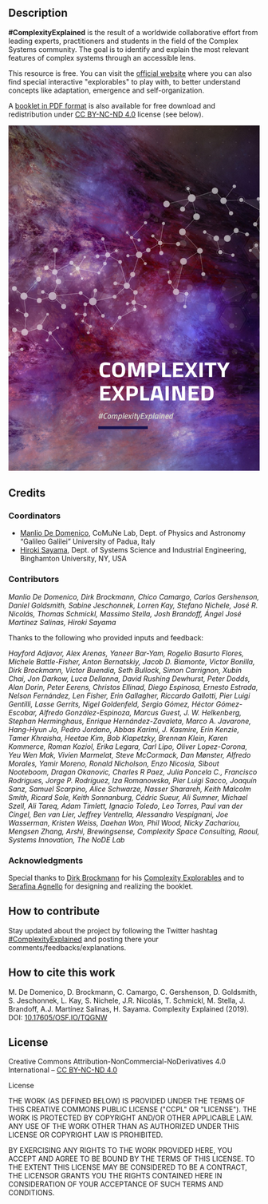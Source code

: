 ## Description

**\#ComplexityExplained** is the result of a worldwide collaborative effort from leading experts, practitioners and students in the field of the Complex Systems community. The goal is to identify and explain the most relevant features of complex systems through an accessible lens.

This resource is free. You can visit the [official website](https://complexityexplained.github.io/) where you can also find special interactive "explorables" to play with, to better understand concepts like adaptation, emergence and self-organization.

A [booklet in PDF format](https://github.com/complexityexplained/complexityexplained.github.io/blob/master/ComplexityExplained.pdf) is also available for free download and redistribution under [CC BY-NC-ND 4.0](https://creativecommons.org/licenses/by-nc-nd/4.0/) license (see below).

![cover](images/booklet.png)


## Credits

### Coordinators

* [Manlio De Domenico](https://manliodedomenico.com/), CoMuNe Lab, Dept. of Physics and Astronomy “Galileo Galilei” University of Padua, Italy
* [Hiroki Sayama](http://harvey.binghamton.edu/~sayama/), Dept. of Systems Science and Industrial Engineering, Binghamton University, NY, USA

### Contributors
*Manlio De Domenico, Dirk Brockmann, Chico Camargo, Carlos Gershenson, Daniel Goldsmith, Sabine Jeschonnek, Lorren Kay, Stefano Nichele, José R. Nicolás, Thomas Schmickl, Massimo Stella, Josh Brandoff, Ángel José Martínez Salinas, Hiroki Sayama*

Thanks to the following who provided inputs and feedback:

*Hayford Adjavor, Alex Arenas, Yaneer Bar-Yam, Rogelio Basurto Flores, Michele Battle-Fisher, Anton Bernatskiy, Jacob D. Biamonte, Victor Bonilla, Dirk Brockmann, Victor Buendia, Seth Bullock, Simon Carrignon, Xubin Chai, Jon Darkow, Luca Dellanna, David Rushing Dewhurst, Peter Dodds, Alan Dorin, Peter Eerens, Christos Ellinad, Diego Espinosa, Ernesto Estrada, Nelson Fernández, Len Fisher, Erin Gallagher, Riccardo Gallotti, Pier Luigi Gentilli, Lasse Gerrits, Nigel Goldenfeld, Sergio Gómez, Héctor Gómez-Escobar, Alfredo González-Espinoza, Marcus Guest, J. W. Helkenberg, Stephan Herminghaus, Enrique Hernández-Zavaleta, Marco A. Javarone, Hang-Hyun Jo, Pedro Jordano, Abbas Karimi, J. Kasmire, Erin Kenzie, Tamer Khraisha, Heetae Kim, Bob Klapetzky, Brennan Klein, Karen Kommerce, Roman Koziol, Erika Legara, Carl Lipo, Oliver Lopez-Corona, Yeu Wen Mak, Vivien Marmelat, Steve McCormack, Dan Mønster, Alfredo Morales, Yamir Moreno, Ronald Nicholson, Enzo Nicosia, Sibout Nooteboom, Dragan Okanovic, Charles R Paez, Julia Poncela C., Francisco Rodrigues, Jorge P. Rodríguez, Iza Romanowska, Pier Luigi Sacco, Joaquín Sanz, Samuel Scarpino, Alice Schwarze, Nasser Sharareh, Keith Malcolm Smith, Ricard Sole, Keith Sonnanburg, Cédric Sueur, Ali Sumner, Michael Szell, Ali Tareq, Adam Timlett, Ignacio Toledo, Leo Torres, Paul van der Cingel, Ben van Lier, Jeffrey Ventrella, Alessandro Vespignani, Joe Wasserman, Kristen Weiss, Daehan Won, Phil Wood, Nicky Zachariou, Mengsen Zhang, Arshi, Brewingsense, Complexity Space Consulting, Raoul, Systems Innovation, The NoDE Lab*

### Acknowledgments
Special thanks to [Dirk Brockmann](http://rocs.hu-berlin.de/) for his [Complexity Explorables](http://www.complexity-explorables.org/) and to [Serafina Agnello](https://www.linkedin.com/in/serafina-agnello-a0683828/) for designing and realizing the booklet.




## How to contribute

Stay updated about the project by following the Twitter hashtag [#ComplexityExplained](https://twitter.com/search?q=%23ComplexityExplained) and posting there your comments/feedbacks/explanations.

## How to cite this work
M. De Domenico, D. Brockmann, C. Camargo, C. Gershenson, D. Goldsmith, S. Jeschonnek, L. Kay, S. Nichele, J.R. Nicolás, T. Schmickl, M. Stella, J. Brandoff, A.J. Martínez Salinas, H. Sayama. Complexity Explained (2019). DOI: [10.17605/OSF.IO/TQGNW](https://doi.org/10.17605/OSF.IO/TQGNW)

## License

Creative Commons Attribution-NonCommercial-NoDerivatives 4.0 International – [CC BY-NC-ND 4.0](https://creativecommons.org/licenses/by-nc-nd/4.0/)

License

THE WORK (AS DEFINED BELOW) IS PROVIDED UNDER THE TERMS OF THIS CREATIVE COMMONS PUBLIC LICENSE ("CCPL" OR "LICENSE"). THE WORK IS PROTECTED BY COPYRIGHT AND/OR OTHER APPLICABLE LAW. ANY USE OF THE WORK OTHER THAN AS AUTHORIZED UNDER THIS LICENSE OR COPYRIGHT LAW IS PROHIBITED.

BY EXERCISING ANY RIGHTS TO THE WORK PROVIDED HERE, YOU ACCEPT AND AGREE TO BE BOUND BY THE TERMS OF THIS LICENSE. TO THE EXTENT THIS LICENSE MAY BE CONSIDERED TO BE A CONTRACT, THE LICENSOR GRANTS YOU THE RIGHTS CONTAINED HERE IN CONSIDERATION OF YOUR ACCEPTANCE OF SUCH TERMS AND CONDITIONS.

